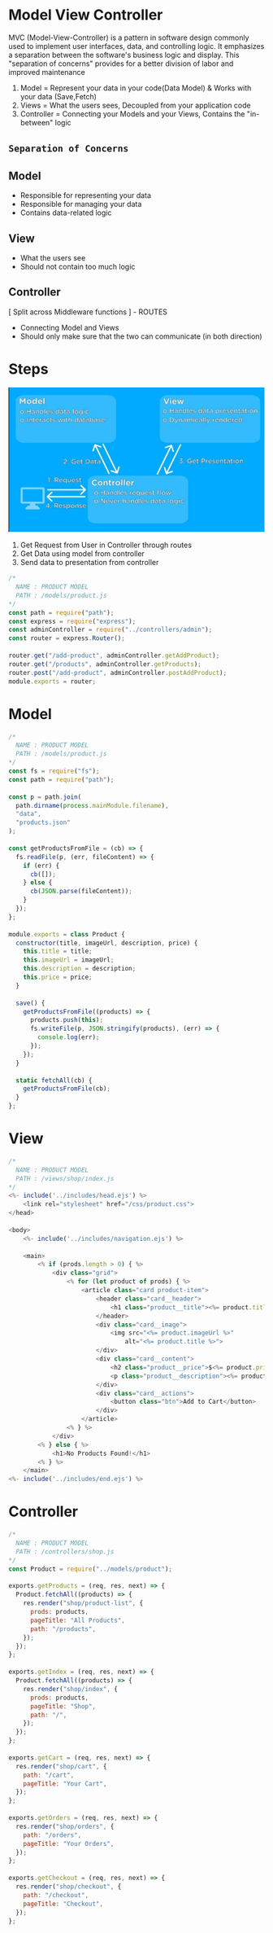 # Model View Controller

MVC (Model-View-Controller) is a pattern in software design commonly used to implement user interfaces, data, and controlling logic. It emphasizes a separation between the software's business logic and display. This "separation of concerns" provides for a better division of labor and improved maintenance

1. Model = Represent your data in your code(Data Model) & Works with your data (Save,Fetch)
2. Views = What the users sees, Decoupled from your application code
3. Controller = Connecting your Models and your Views, Contains the "in-between" logic

## `Separation of Concerns`

## Model

- Responsible for representing your data
- Responsible for managing your data
- Contains data-related logic

## View

- What the users see
- Should not contain too much logic

## Controller

[ Split across Middleware functions ] - ROUTES

- Connecting Model and Views
- Should only make sure that the two can communicate (in both direction)

# Steps

<img src="./Images/MVC.jpeg">

1. Get Request from User in Controller through routes
2. Get Data using model from controller
3. Send data to presentation from controller

```js
/*
  NAME : PRODUCT MODEL
  PATH : /models/product.js
*/
const path = require("path");
const express = require("express");
const adminController = require("../controllers/admin");
const router = express.Router();

router.get("/add-product", adminController.getAddProduct);
router.get("/products", adminController.getProducts);
router.post("/add-product", adminController.postAddProduct);
module.exports = router;
```

# Model

```js
/*
  NAME : PRODUCT MODEL
  PATH : /models/product.js
*/
const fs = require("fs");
const path = require("path");

const p = path.join(
  path.dirname(process.mainModule.filename),
  "data",
  "products.json"
);

const getProductsFromFile = (cb) => {
  fs.readFile(p, (err, fileContent) => {
    if (err) {
      cb([]);
    } else {
      cb(JSON.parse(fileContent));
    }
  });
};

module.exports = class Product {
  constructor(title, imageUrl, description, price) {
    this.title = title;
    this.imageUrl = imageUrl;
    this.description = description;
    this.price = price;
  }

  save() {
    getProductsFromFile((products) => {
      products.push(this);
      fs.writeFile(p, JSON.stringify(products), (err) => {
        console.log(err);
      });
    });
  }

  static fetchAll(cb) {
    getProductsFromFile(cb);
  }
};
```

# View

```js
/*
  NAME : PRODUCT MODEL
  PATH : /views/shop/index.js
*/
<%- include('../includes/head.ejs') %>
    <link rel="stylesheet" href="/css/product.css">
</head>

<body>
    <%- include('../includes/navigation.ejs') %>

    <main>
        <% if (prods.length > 0) { %>
            <div class="grid">
                <% for (let product of prods) { %>
                    <article class="card product-item">
                        <header class="card__header">
                            <h1 class="product__title"><%= product.title %></h1>
                        </header>
                        <div class="card__image">
                            <img src="<%= product.imageUrl %>"
                                alt="<%= product.title %>">
                        </div>
                        <div class="card__content">
                            <h2 class="product__price">$<%= product.price %></h2>
                            <p class="product__description"><%= product.description %></p>
                        </div>
                        <div class="card__actions">
                            <button class="btn">Add to Cart</button>
                        </div>
                    </article>
                <% } %>
            </div>
        <% } else { %>
            <h1>No Products Found!</h1>
        <% } %>
    </main>
<%- include('../includes/end.ejs') %>
```

# Controller

```js
/*
  NAME : PRODUCT MODEL
  PATH : /controllers/shop.js
*/
const Product = require("../models/product");

exports.getProducts = (req, res, next) => {
  Product.fetchAll((products) => {
    res.render("shop/product-list", {
      prods: products,
      pageTitle: "All Products",
      path: "/products",
    });
  });
};

exports.getIndex = (req, res, next) => {
  Product.fetchAll((products) => {
    res.render("shop/index", {
      prods: products,
      pageTitle: "Shop",
      path: "/",
    });
  });
};

exports.getCart = (req, res, next) => {
  res.render("shop/cart", {
    path: "/cart",
    pageTitle: "Your Cart",
  });
};

exports.getOrders = (req, res, next) => {
  res.render("shop/orders", {
    path: "/orders",
    pageTitle: "Your Orders",
  });
};

exports.getCheckout = (req, res, next) => {
  res.render("shop/checkout", {
    path: "/checkout",
    pageTitle: "Checkout",
  });
};
```
